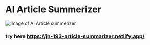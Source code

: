 # AI Article Summerizer

![Image of AI Article summerizer](./AI-ArticleSummerizer/Image.PNG)

### try here https://jh-193-article-summarizer.netlify.app/
